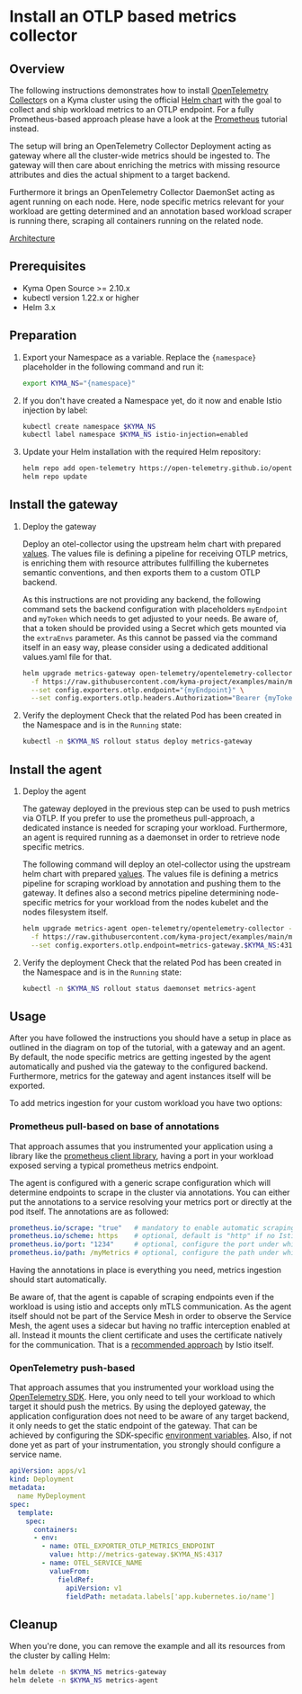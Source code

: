 # Install an OTLP based metrics collector 

## Overview

The following instructions demonstrates how to install [OpenTelemetry Collector](https://github.com/open-telemetry/otel-collector)s on a Kyma cluster using the official [Helm chart](https://github.com/open-telemetry/opentelemetry-helm-charts/tree/main/charts/opentelemetry-collector) with the goal to collect and ship workload metrics to an OTLP endpoint. For a fully Prometheus-based approach please have a look at the [Prometheus](./../prometheus/README.md) tutorial instead.

The setup will bring an OpenTelemetry Collector Deployment acting as gateway where all the cluster-wide metrics should be ingested to. The gateway will then care about enriching the metrics with missing resource attributes and dies the actual shipment to a target backend.

Furthermore it brings an OpenTelemetry Collector DaemonSet acting as agent running on each node. Here, node specific metrics relevant for your workload are getting determined and an annotation based workload scraper is running there, scraping all containers running on the related node.

[Architecture](./assets/overview.drawio.svg)

## Prerequisites

- Kyma Open Source >= 2.10.x
- kubectl version 1.22.x or higher
- Helm 3.x

## Preparation

1. Export your Namespace as a variable. Replace the `{namespace}` placeholder in the following command and run it:

    ```bash
    export KYMA_NS="{namespace}"
    ```

1. If you don't have created a Namespace yet, do it now and enable Istio injection by label:
    ```bash
    kubectl create namespace $KYMA_NS
    kubectl label namespace $KYMA_NS istio-injection=enabled
    ```

1. Update your Helm installation with the required Helm repository:

    ```bash
    helm repo add open-telemetry https://open-telemetry.github.io/opentelemetry-helm-charts
    helm repo update
    ```

## Install the gateway

1. Deploy the gateway

   Deploy an otel-collector using the upstream helm chart with prepared [values](./metrics-gateway-values.yaml). The values file is defining a pipeline for receiving OTLP metrics, is enriching them with resource attributes fullfilling the kubernetes semantic conventions, and then exports them to a custom OTLP backend.
   
   As this instructions are not providing any backend, the following command sets the backend configuration with placeholders `myEndpoint` and `myToken` which needs to get adjusted to your needs. Be aware of, that a token should be provided using a Secret which gets mounted via the `extraEnvs` parameter. As this cannot be passed via the command itself in an easy way, please consider using a dedicated additional values.yaml file for that.

   ```bash
   helm upgrade metrics-gateway open-telemetry/opentelemetry-collector --version 0.47.0 --install --namespace $KYMA_NS \
     -f https://raw.githubusercontent.com/kyma-project/examples/main/metrics-otlp/metrics-gateway-values.yaml \
     --set config.exporters.otlp.endpoint="{myEndpoint}" \
     --set config.exporters.otlp.headers.Authorization="Bearer {myToken}"
   ```

1. Verify the deployment
   Check that the related Pod has been created in the Namespace and is in the `Running` state:
   ```bash
   kubectl -n $KYMA_NS rollout status deploy metrics-gateway
   ```

## Install the agent

1. Deploy the agent

   The gateway deployed in the previous step can be used to push metrics via OTLP. If you prefer to use the prometheus pull-approach, a dedicated instance is needed for scraping your workload. Furthermore, an agent is required running as a daemonset in order to retrieve node specific metrics.
   
   The following command will deploy an otel-collector using the upstream helm chart with prepared [values](./metrics-agent-values.yaml). The values file is defining a metrics pipeline for scraping workload by annotation and pushing them to the gateway. It defines also a second metrics pipeline determining node-specific metrics for your workload from the nodes kubelet and the nodes filesystem itself.

   ```bash
   helm upgrade metrics-agent open-telemetry/opentelemetry-collector --version 0.47.0 --install --namespace $KYMA_NS \
     -f https://raw.githubusercontent.com/kyma-project/examples/main/metrics-otlp/metrics-agent-values.yaml \
     --set config.exporters.otlp.endpoint=metrics-gateway.$KYMA_NS:4317
   ```

1. Verify the deployment
   Check that the related Pod has been created in the Namespace and is in the `Running` state:
   ```bash
   kubectl -n $KYMA_NS rollout status daemonset metrics-agent
   ```

## Usage

After you have followed the instructions you should have a setup in place as outlined in the diagram on top of the tutorial, with a gateway and an agent. By default, the node specific metrics are getting ingested by the agent automatically and pushed via the gateway to the configured backend. Furthermore, metrics for the gateway and agent instances itself will be exported.

To add metrics ingestion for your custom workload you have two options:

### Prometheus pull-based on base of annotations

That approach assumes that you instrumented your application using a library like the [prometheus client library](https://prometheus.io/docs/instrumenting/clientlibs/), having a port in your workload exposed serving a typical prometheus metrics endpoint.

The agent is configured with a generic scrape configuration which will determine endpoints to scrape in the cluster via annotations. You can either put the annotations to a service resolving your metrics port or directly at the pod itself. The annotations are as followed:

```yaml
prometheus.io/scrape: "true"   # mandatory to enable automatic scraping
prometheus.io/scheme: https    # optional, default is "http" if no Istio sidecar is used. When using a sidecar (Pod has label `security.istio.io/tlsMode=istio`), the default is "https". Use "https" to scrape workloads using Istio client certificates.
prometheus.io/port: "1234"     # optional, configure the port under which the metrics are exposed
prometheus.io/path: /myMetrics # optional, configure the path under which the metrics are exposed
```

Having the annotations in place is everything you need, metrics ingestion should start automatically.

Be aware of, that the agent is capable of scraping endpoints even if the workload is using istio and accepts only mTLS communication. As the agent itself should not be part of the Service Mesh in order to observe the Service Mesh, the agent uses a sidecar but having no traffic interception enabled at all. Instead it mounts the client certificate and uses the certificate natively for the communication. That is a [recommended approach](https://istio.io/latest/docs/ops/integrations/prometheus/#tls-settings) by Istio itself.

### OpenTelemetry push-based

That approach assumes that you instrumented your workload using the [OpenTelemetry SDK](https://opentelemetry.io/docs/instrumentation/). Here, you only need to tell your workload to which target it should push the metrics. By using the deployed gateway, the application configuration does not need to be aware of any target backend, it only needs to get the static endpoint of the gateway. That can be achieved by configuring the SDK-specific [environment variables](https://opentelemetry.io/docs/reference/specification/protocol/exporter/). Also, if not done yet as part of your instrumentation, you strongly should configure a service name.

```yaml
apiVersion: apps/v1
kind: Deployment
metadata:
  name MyDeployment
spec:
  template:
    spec:
      containers:
      - env:
        - name: OTEL_EXPORTER_OTLP_METRICS_ENDPOINT
          value: http://metrics-gateway.$KYMA_NS:4317
        - name: OTEL_SERVICE_NAME
          valueFrom:
            fieldRef:
              apiVersion: v1
              fieldPath: metadata.labels['app.kubernetes.io/name']
```

## Cleanup

When you're done, you can remove the example and all its resources from the cluster by calling Helm:

```bash
helm delete -n $KYMA_NS metrics-gateway
helm delete -n $KYMA_NS metrics-agent
```
